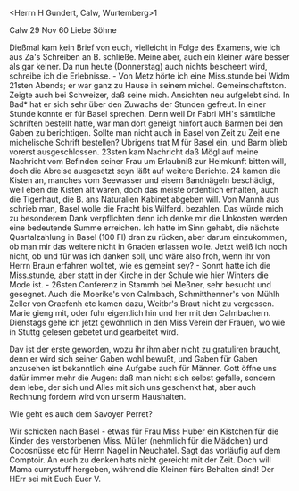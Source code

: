 <Herrn H Gundert, Calw, Wurtemberg>1

 Calw 29 Nov 60
Liebe Söhne

Dießmal kam kein Brief von euch, vielleicht in Folge des Examens, wie ich aus Za's Schreiben an B. schließe. Meine aber, auch ein kleiner wäre besser als gar keiner. Da nun heute (Donnerstag) auch nichts bescheert wird, schreibe ich die Erlebnisse. - Von Metz hörte ich eine Miss.stunde bei Widm 21sten Abends; er war ganz zu Hause in seinem michel. Gemeinschaftston. Zeigte auch bei Schweizer, daß seine mich. Ansichten neu aufgelebt sind. In Bad<en>* hat er sich sehr über den Zuwachs der Stunden gefreut. In einer Stunde konnte er für Basel sprechen. Denn weil Dr Fabri MH's sämtliche Schriften bestellt hatte, war man dort geneigt hinfort auch Barmen bei den Gaben zu berichtigen. Sollte man nicht auch in Basel von Zeit zu Zeit eine michelische Schrift bestellen? Ubrigens trat M für Basel ein, und Barm blieb vorerst ausgeschlossen. 23sten kam Nachricht daß Mögl auf meine Nachricht vom Befinden seiner Frau um Erlaubniß zur Heimkunft bitten will, doch die Abreise ausgesetzt seyn läßt auf weitere Berichte. 24 kamen die Kisten an, manches vom Seewasser und eisern Bandnägeln beschädigt, weil eben die Kisten alt waren, doch das meiste ordentlich erhalten, auch die Tigerhaut, die B. ans Naturalien Kabinet abgeben will. Von Mannh aus schrieb man, Basel wolle die Fracht bis Wilferd. bezahlen. Das würde mich zu besonderem Dank verpflichten denn ich denke mir die Unkosten werden eine bedeutende Summe erreichen. Ich hatte im Sinn gehabt, die nächste Quartalzahlung in Basel (100 Fl) dran zu rücken, aber darum einzukommen, ob man mir das weitere nicht in Gnaden erlassen wolle. Jetzt weiß ich noch nicht, ob und für was ich danken soll, und wäre also froh, wenn ihr von Herrn Braun erfahren wolltet, wie es gemeint sey? - Sonnt hatte ich die Miss.stunde, aber statt in der Kirche in der Schule wie hier Winters die Mode ist. - 26sten Conferenz in Stammh bei Meßner, sehr besucht und gesegnet. Auch die Moerike's von Calmbach, Schmitthenner's von Mühlh Zeller von Graefenh etc kamen dazu, Weitbr's Braut nicht zu vergessen. Marie gieng mit, oder fuhr eigentlich hin und her mit den Calmbachern. Dienstags gehe ich jetzt gewöhnlich in den Miss Verein der Frauen, wo wie in Stuttg gelesen gebetet und gearbeitet wird.

Dav ist der erste geworden, wozu ihr ihm aber nicht zu gratuliren braucht, denn er wird sich seiner Gaben wohl bewußt, und Gaben für Gaben anzusehen ist bekanntlich eine Aufgabe auch für Männer. Gott öffne uns dafür immer mehr die Augen: daß man nicht sich selbst gefalle, sondern dem lebe, der sich und Alles mit sich uns geschenkt hat, aber auch Rechnung fordern wird von unserm Haushalten.

Wie geht es auch dem Savoyer Perret?

Wir schicken nach Basel - etwas für Frau Miss Huber ein Kistchen für die Kinder des verstorbenen Miss. Müller (nehmlich für die Mädchen) und Cocosnüsse etc für Herrn Nagel in Neuchatel. Sagt das vorläufig auf dem Comptoir. An euch zu denken hats nicht gereicht mit der Zeit. Doch will Mama currystuff hergeben, während die Kleinen fürs Behalten sind! Der HErr sei mit Euch
 Euer V.
